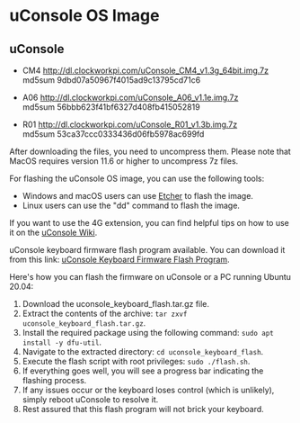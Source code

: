 # uConsole OS Image

## uConsole

* CM4 http://dl.clockworkpi.com/uConsole_CM4_v1.3g_64bit.img.7z   
  md5sum 9dbd07a50967f4015ad9c13795cd71c6
  
* A06 http://dl.clockworkpi.com/uConsole_A06_v1.1e.img.7z  
  md5sum 56bbb623f41bf6327d408fb415052819 
  
* R01 http://dl.clockworkpi.com/uConsole_R01_v1.3b.img.7z  
  md5sum 53ca37ccc0333436d06fb5978ac699fd  


After downloading the files, you need to uncompress them. Please note that MacOS requires version 11.6 or higher to uncompress 7z files.

For flashing the uConsole OS image, you can use the following tools:

* Windows and macOS users can use [Etcher](https://etcher.balena.io/) to flash the image.
* Linux users can use the "dd" command to flash the image.

If you want to use the 4G extension, you can find helpful tips on how to use it on the [uConsole Wiki](https://github.com/clockworkpi/uConsole/wiki/How-to-use-the-4G-extension).

uConsole keyboard firmware flash program available. You can download it from this link: [uConsole Keyboard Firmware Flash Program](https://github.com/clockworkpi/uConsole/raw/master/Bin/uconsole_keyboard_flash.tar.gz).

Here's how you can flash the firmware on uConsole or a PC running Ubuntu 20.04:

1. Download the uconsole_keyboard_flash.tar.gz file.
2. Extract the contents of the archive: `tar zxvf uconsole_keyboard_flash.tar.gz`.
3. Install the required package using the following command: `sudo apt install -y dfu-util`.
4. Navigate to the extracted directory: `cd uconsole_keyboard_flash`.
5. Execute the flash script with root privileges: `sudo ./flash.sh`.
6. If everything goes well, you will see a progress bar indicating the flashing process.
7. If any issues occur or the keyboard loses control (which is unlikely), simply reboot uConsole to resolve it.
8. Rest assured that this flash program will not brick your keyboard.

